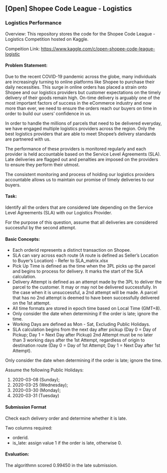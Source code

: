 ## [Open] Shopee Code League - Logistics
### Logistics Performance

Overview: This repository stores the code for the Shopee Code League - Logistics Competition hosted on Kaggle.

Compeition Link: https://www.kaggle.com/c/open-shopee-code-league-logistic

#### Problem Statement:
Due to the recent COVID-19 pandemic across the globe, many individuals are increasingly turning to online platforms like Shopee to purchase their daily necessities. This surge in online orders has placed a strain onto Shopee and our logistics providers but customer expectations on the timely delivery of their goods remain high. On-time delivery is arguably one of the most important factors of success in the eCommerce industry and now more than ever, we need to ensure the orders reach our buyers on time in order to build our users’ confidence in us.

In order to handle the millions of parcels that need to be delivered everyday, we have engaged multiple logistics providers across the region. Only the best logistics providers that are able to meet Shopee’s delivery standards are partnered with us.

The performance of these providers is monitored regularly and each provider is held accountable based on the Service Level Agreements (SLA). Late deliveries are flagged out and penalties are imposed on the providers to ensure they perform their utmost.

The consistent monitoring and process of holding our logistics providers accountable allows us to maintain our promise of timely deliveries to our buyers.


#### Task:
Identify all the orders that are considered late depending on the Service Level Agreements (SLA) with our Logistics Provider.

For the purpose of this question, assume that all deliveries are considered successful by the second attempt.


#### Basic Concepts:
* Each orderid represents a distinct transaction on Shopee.
* SLA can vary across each route (A route is defined as Seller’s Location to Buyer’s Location) - Refer to SLA_matrix.xlsx
* Pick Up Time is defined as the time when the 3PL picks up the parcel and begins to process for delivery. It marks the start of the SLA calculation.
* Delivery Attempt is defined as an attempt made by the 3PL to deliver the parcel to the customer. It may or may not be delivered successfully. In the case when it is unsuccessful, a 2nd attempt will be made. A parcel that has no 2nd attempt is deemed to have been successfully delivered on the 1st attempt.
* All time formats are stored in epoch time based on Local Time (GMT+8).
* Only consider the date when determining if the order is late; ignore the time.
* Working Days are defined as Mon - Sat, Excluding Public Holidays.
* SLA calculation begins from the next day after pickup (Day 0 = Day of Pickup; Day 1 = Next Day after Pickup)
2nd Attempt must be no later than 3 working days after the 1st Attempt, regardless of origin to destination route (Day 0 = Day of 1st Attempt; Day 1 = Next Day after 1st Attempt).

Only consider the date when determining if the order is late; ignore the time.

Assume the following Public Holidays: 

1. 2020-03-08 (Sunday);
2. 2020-03-25 (Wednesday);
3. 2020-03-30 (Monday);
4. 2020-03-31 (Tuesday)


#### Submission Format
Check each delivery order and determine whether it is late.

Two columns required:
* orderid.
* is_late: assign value 1 if the order is late, otherwise 0.


#### Evaluation:
The algorithmn scored 0.99450 in the late submission.
